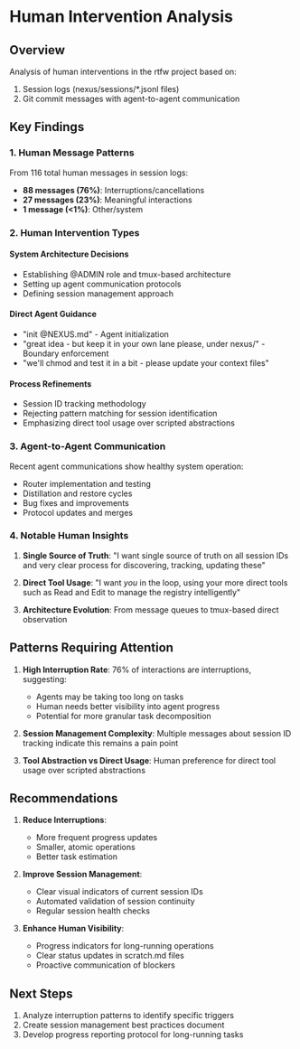 # Human Intervention Analysis

## Overview

Analysis of human interventions in the rtfw project based on:
1. Session logs (nexus/sessions/*.jsonl files)
2. Git commit messages with agent-to-agent communication

## Key Findings

### 1. Human Message Patterns

From 116 total human messages in session logs:
- **88 messages (76%)**: Interruptions/cancellations
- **27 messages (23%)**: Meaningful interactions
- **1 message (<1%)**: Other/system

### 2. Human Intervention Types

#### System Architecture Decisions
- Establishing @ADMIN role and tmux-based architecture
- Setting up agent communication protocols
- Defining session management approach

#### Direct Agent Guidance
- "init @NEXUS.md" - Agent initialization
- "great idea - but keep it in your own lane please, under nexus/" - Boundary enforcement
- "we'll chmod and test it in a bit - please update your context files"

#### Process Refinements
- Session ID tracking methodology
- Rejecting pattern matching for session identification
- Emphasizing direct tool usage over scripted abstractions

### 3. Agent-to-Agent Communication

Recent agent communications show healthy system operation:
- Router implementation and testing
- Distillation and restore cycles
- Bug fixes and improvements
- Protocol updates and merges

### 4. Notable Human Insights

1. **Single Source of Truth**: "I want single source of truth on all session IDs and very clear process for discovering, tracking, updating these"

2. **Direct Tool Usage**: "I want *you* in the loop, using your more direct tools such as Read and Edit to manage the registry intelligently"

3. **Architecture Evolution**: From message queues to tmux-based direct observation

## Patterns Requiring Attention

1. **High Interruption Rate**: 76% of interactions are interruptions, suggesting:
   - Agents may be taking too long on tasks
   - Human needs better visibility into agent progress
   - Potential for more granular task decomposition

2. **Session Management Complexity**: Multiple messages about session ID tracking indicate this remains a pain point

3. **Tool Abstraction vs Direct Usage**: Human preference for direct tool usage over scripted abstractions

## Recommendations

1. **Reduce Interruptions**:
   - More frequent progress updates
   - Smaller, atomic operations
   - Better task estimation

2. **Improve Session Management**:
   - Clear visual indicators of current session IDs
   - Automated validation of session continuity
   - Regular session health checks

3. **Enhance Human Visibility**:
   - Progress indicators for long-running operations
   - Clear status updates in scratch.md files
   - Proactive communication of blockers

## Next Steps

1. Analyze interruption patterns to identify specific triggers
2. Create session management best practices document
3. Develop progress reporting protocol for long-running tasks